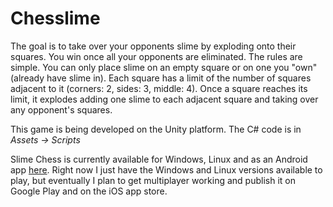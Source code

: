 # Chesslime

The goal is to take over your opponents slime by exploding onto their squares. You win once all your opponents are eliminated. The rules are simple. You can only place slime on an empty square or on one you "own"  (already have slime in). Each square has a limit of the number of squares adjacent to it (corners: 2, sides: 3, middle: 4). Once a square reaches its limit, it explodes adding one slime to each adjacent square and taking over any opponent's squares.

This game is being developed on the Unity platform. The C# code is in _Assets -> Scripts_

Slime Chess is currently available for Windows, Linux and as an Android app [here](https://drive.google.com/drive/folders/1JE16qpMZC7-xIS9htMXUN5Q-3To5iILf?usp=sharing). Right now I just have the Windows and Linux versions available to play, but eventually I plan to get multiplayer working and publish it on Google Play and on the iOS app store.

<!---
https://jlaw9.github.io/Chesslime/
-->
